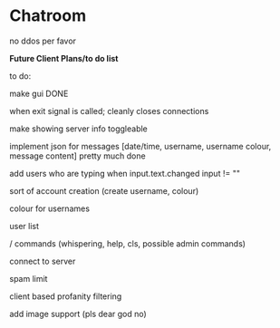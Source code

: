 # Chatroom

no ddos per favor


**Future Client Plans/to do list**


to do:

make gui DONE

when exit signal is called; cleanly closes connections

make showing server info toggleable

implement json for messages [date/time, username, username colour, message content] pretty much done

add users who are typing when input.text.changed input != ""

sort of account creation (create username, colour)

colour for usernames

user list

/ commands (whispering, help, cls, possible admin commands)

connect to server

spam limit

client based profanity filtering

add image support (pls dear god no)
